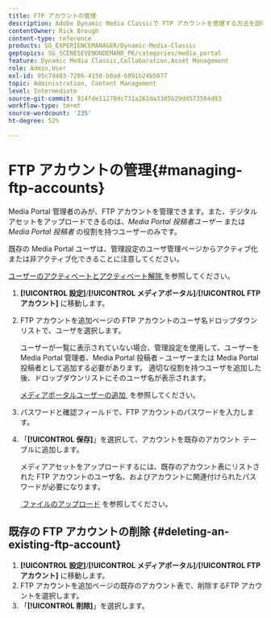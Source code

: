 ```yaml
---
title: FTP アカウントの管理
description: Adobe Dynamic Media Classicで FTP アカウントを管理する方法を説明します。
contentOwner: Rick Brough
content-type: reference
products: SG_EXPERIENCEMANAGER/Dynamic-Media-Classic
geptopics: SG_SCENESEVENONDEMAND_PK/categories/media_portal
feature: Dynamic Media Classic,Collaboration,Asset Management
role: Admin,User
exl-id: 95c7d403-7206-4158-b8ad-6091b24b5077
topic: Administration, Content Management
level: Intermediate
source-git-commit: 914fde11270dc731a261da3305b29dd573584d93
workflow-type: tm+mt
source-wordcount: '235'
ht-degree: 52%

---
```


# FTP アカウントの管理{#managing-ftp-accounts}

Media Portal 管理者のみが、FTP アカウントを管理できます。また、デジタルアセットをアップロードできるのは、*Media Portal 投稿者ユーザー* または *Media Portal 投稿者* の役割を持つユーザーのみです。

既存の Media Portal ユーザは、管理設定のユーザ管理ページからアクティブ化または非アクティブ化できることに注意してください。

[&#x200B; ユーザーのアクティベートとアクティベート解除 &#x200B;](administration-setup.md#activating_or_deactivating_users) を参照してください。

1. **[!UICONTROL 設定]**/**[!UICONTROL メディアポータル]**/**[!UICONTROL FTP アカウント]** に移動します。
1. FTP アカウントを追加ページの FTP アカウントのユーザ名ドロップダウンリストで、ユーザを選択します。

   ユーザーが一覧に表示されていない場合、管理設定を使用して、ユーザーを Media Portal 管理者、Media Portal 投稿者 – ユーザーまたは Media Portal 投稿者として追加する必要があります。 適切な役割を持つユーザを追加した後、ドロップダウンリストにそのユーザ名が表示されます。

   [&#x200B; メディアポータルユーザーの追加 &#x200B;](adding-media-portal-users.md#adding_a_media_portal_user) を参照してください。

1. パスワードと確認フィールドで、FTP アカウントのパスワードを入力します。
1. 「**[!UICONTROL 保存]**」を選択して、アカウントを既存のアカウント テーブルに追加します。

   メディアアセットをアップロードするには、既存のアカウント表にリストされた FTP アカウントのユーザ名、およびアカウントに関連付けられたパスワードが必要になります。

   [&#x200B; ファイルのアップロード &#x200B;](uploading-files.md#uploading_files) を参照してください。

## 既存の FTP アカウントの削除 {#deleting-an-existing-ftp-account}

1. **[!UICONTROL 設定]**/**[!UICONTROL メディアポータル]**/**[!UICONTROL FTP アカウント]** に移動します。
1. FTP アカウントを追加ページの既存のアカウント表で、削除するFTP アカウントを選択します。
1. 「**[!UICONTROL 削除]**」を選択します。
